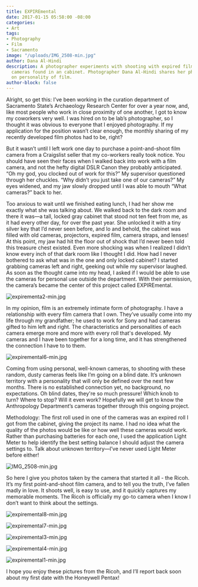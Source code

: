 ```yaml
---
title: EXPIREmental
date: 2017-01-15 05:58:00 -08:00
categories:
- Art
tags:
- Photography
- Film
- Sacramento
image: "/uploads/IMG_2508-min.jpg"
author: Dana Al-Hindi
description: A photographer experiments with shooting with expired film and strange
  cameras found in an cabinet. Photographer Dana Al-Hindi shares her photos and observations
  on personality of film.
author-block: false
---
```


Alright, so get this: I’ve been working in the curation department of Sacramento State’s Archaeology Research Center for over a year now, and, like most people who work in close proximity of one another, I got to know my coworkers very well. I was hired on to be lab’s photographer, so I thought it was obvious to everyone that I enjoyed photography. If my application for the position wasn’t clear enough, the monthly sharing of my recently developed film photos had to be, right?

But it wasn’t until I left work one day to purchase a point-and-shoot film camera from a Craigslist seller that my co-workers really took notice. You should have seen their faces when I walked back into work with a film camera, and not the hefty digital DSLR Canon they probably anticipated. “Oh my god, you clocked out of work for this?” My supervisor questioned through her chuckles. “Why didn’t you just take one of our cameras?” My eyes widened, and my jaw slowly dropped until I was able to mouth “What cameras?” back to her.

Too anxious to wait until we finished eating lunch, I had her show me exactly what she was talking about. We walked back to the dark room and there it was—a tall, locked gray cabinet that stood not ten feet from me, as it had every other day, for over the past year. She unlocked it with a tiny silver key that I’d never seen before, and lo and behold, the cabinet was filled with old cameras, projectors, expired film, camera straps, and lenses! At this point, my jaw had hit the floor out of shock that I’d never been told this treasure chest existed. Even more shocking was when I realized I didn’t know every inch of that dark room like I thought I did. How had I never bothered to ask what was in the one and only locked cabinet? I started grabbing cameras left and right, geeking out while my supervisor laughed. As soon as the thought came into my head, I asked if I would be able to use the cameras for personal use outside the department. With their permission, the camera’s became the center of this project called EXPIREmental.

![expirementa2-min.jpg](/uploads/expirementa2-min.jpg)

In my opinion, film is an extremely intimate form of photography. I have a relationship with every film camera that I own. They’ve usually come into my life through my grandfather; he used to work for Sony and had cameras gifted to him left and right. The characteristics and personalities of each camera emerge more and more with every roll that's developed. My cameras and I have been together for a long time, and it has strengthened the connection I have to to them.

![expiremental6-min.jpg](/uploads/expiremental6-min.jpg)

Coming from using personal, well-known cameras, to shooting with these random, dusty cameras feels like I’m going on a blind date. It’s unknown territory with a personality that will only be defined over the next few months. There is no established connection yet, no background, no expectations. Oh blind dates, they're so much pressure! Which knob to turn? Where to stop? Will it even work? Hopefully we will get to know the Anthropology Department’s cameras together through this ongoing project.

Methodology: The first roll used in one of the cameras was an expired roll I got from the cabinet, giving the project its name. I had no idea what the quality of the photos would be like or how well these cameras would work. Rather than purchasing batteries for each one, I used the application Light Meter to help identify the best setting balance I should adjust the camera settings to. Talk about unknown territory—I’ve never used Light Meter before either!

![IMG_2508-min.jpg](/uploads/IMG_2508-min.jpg)

So here I give you photos taken by the camera that started it all - the Ricoh. It’s my first point-and-shoot film camera, and to tell you the truth, I’ve fallen madly in love. It shoots well, is easy to use, and it quickly captures my memorable moments. The Ricoh is officially my go-to camera when I know I don’t want to think about the settings.

![expiremental8-min.jpg](/uploads/expiremental8-min.jpg)

![expiremental7-min.jpg](/uploads/expiremental7-min.jpg)

![expiremental3-min.jpg](/uploads/expiremental3-min.jpg)

![expiremental4-min.jpg](/uploads/expiremental4-min.jpg)

![expiremental1-min.jpg](/uploads/expiremental1-min.jpg)

I hope you enjoy these pictures from the Ricoh, and I’ll report back soon about my first date with the Honeywell Pentax!